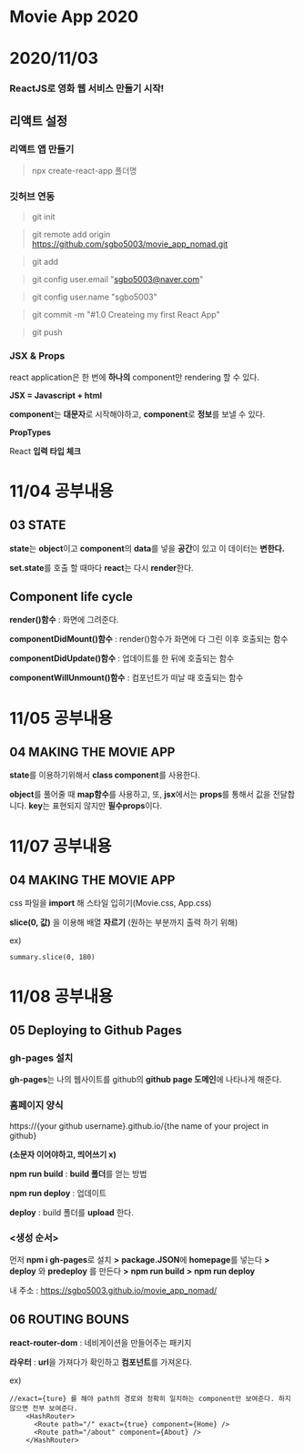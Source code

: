 # Movie App 2020

# 2020/11/03

### ReactJS로 영화 웹 서비스 만들기 시작!

## 리액트 설정

### **리액트 앱 만들기**

> npx create-react-app 폴더명

### **깃허브 연동**

> git init

> git remote add origin https://github.com/sgbo5003/movie_app_nomad.git

> git add

> git config user.email "sgbo5003@naver.com"

> git config user.name "sgbo5003"

> git commit -m "#1.0 Createing my first React App"

> git push

### **JSX & Props**

react application은 한 번에 **하나의** component만 rendering 할 수 있다.

**JSX = Javascript + html**

**component**는 **대문자**로 시작해야하고, **component**로 **정보**를 보낼 수 있다.

**PropTypes**

React **입력 타입 체크**

# 11/04 공부내용

## **03 STATE**

**state**는 **object**이고 **component**의 **data**를 넣을 **공간**이 있고 이 데이터는 **변한다.**

**set.state**를 호출 할 때마다 **react**는 다시 **render**한다.

## **Component life cycle**

**render()함수** : 화면에 그려준다.

**componentDidMount()함수** : render()함수가 화면에 다 그린 이후 호출되는 함수

**componentDidUpdate()함수** : 업데이트를 한 뒤에 호출되는 함수

**componentWillUnmount()함수** : 컴포넌트가 떠날 때 호출되는 함수

# 11/05 공부내용

## **04 MAKING THE MOVIE APP**

**state**를 이용하기위해서 **class component**를 사용한다.

**object**를 풀어줄 때 **map함수**를 사용하고, 또, **jsx**에서는 **props**를 통해서 값을 전달합니다. **key**는 표현되지 않지만 **필수props**이다.

# 11/07 공부내용

## **04 MAKING THE MOVIE APP**

css 파일을 **import** 해 스타일 입히기(Movie.css, App.css)

**slice(0, 값)** 을 이용해 배열 **자르기** (원하는 부분까지 출력 하기 위해)

ex)

```
summary.slice(0, 180)
```

# 11/08 공부내용

## **05 Deploying to Github Pages**

### **gh-pages 설치**

**gh-pages**는 나의 웹사이트를 github의 **github page 도메인**에 나타나게 해준다.

### **홈페이지 양식**

https://{your github username}.github.io/{the name of your project in github}

**(소문자 이어야하고, 띄어쓰기 x)**

**npm run build** : **build 폴더**를 얻는 방법

**npm run deploy** : 업데이트

**deploy** : build 폴더를 **upload** 한다.

### **<생성 순서>**

먼저 **npm i gh-pages**로 설치 **>** **package.JSON**에 **homepage**를 넣는다 **>** **deploy** 와 **predeploy** 를 만든다 **>** **npm run build** **>** **npm run deploy**

내 주소 : https://sgbo5003.github.io/movie_app_nomad/

## **06 ROUTING BOUNS**

**react-router-dom** : 네비게이션을 만들어주는 패키지

**라우터** : **url**을 가져다가 확인하고 **컴포넌트**를 가져온다.

ex)

```
//exact={ture} 를 해야 path의 경로와 정확히 일치하는 component만 보여준다. 하지않으면 전부 보여준다.
    <HashRouter>
      <Route path="/" exact={true} component={Home} />
      <Route path="/about" component={About} />
    </HashRouter>
```
